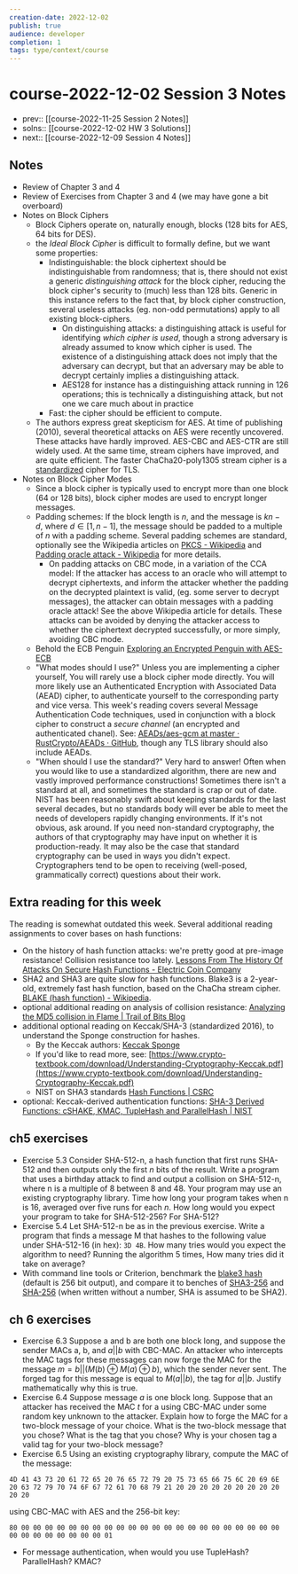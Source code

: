 ```yaml
---
creation-date: 2022-12-02
publish: true
audience: developer
completion: 1
tags: type/context/course
---
```

# course-2022-12-02 Session 3 Notes
- prev:: [[course-2022-11-25 Session 2 Notes]]
- solns:: [[course-2022-12-02 HW 3 Solutions]]
- next:: [[course-2022-12-09 Session 4 Notes]]

## Notes
- Review of Chapter 3 and 4
- Review of Exercises from Chapter 3 and 4 (we may have gone a bit overboard)
- Notes on Block Ciphers
    - Block Ciphers operate on, naturally enough, blocks (128 bits for AES, 64 bits for DES).
    - the *Ideal Block Cipher* is difficult to formally define, but we want some properties:
        - Indistinguishable: the block ciphertext should be indistinguishable from randomness; that is, there should not exist a generic *distinguishing attack* for the block cipher, reducing the block cipher's security to (much) less than 128 bits. Generic in this instance refers to the fact that, by block cipher construction, several useless attacks (eg. non-odd permutations) apply to all existing block-ciphers.
            - On distinguishing attacks: a distinguishing attack is useful for identifying *which cipher is used*, though a strong adversary is already assumed to know which cipher is used. The existence of a distinguishing attack does not imply that the adversary can decrypt, but that an adversary may be able to decrypt certainly implies a distinguishing attack.
            - AES128 for instance has a distinguishing attack running in 126 operations; this is technically a distinguishing attack, but not one we care much about in practice
        - Fast: the cipher should be efficient to compute.
    - The authors express great skepticism for AES. At time of publishing (2010), several theoretical attacks on AES were recently uncovered. These attacks have hardly improved. AES-CBC and AES-CTR are still widely used. At the same time, stream ciphers have improved, and are quite efficient. The faster ChaCha20-poly1305 stream cipher is a [standardized](https://datatracker.ietf.org/doc/rfc7905/) cipher for TLS.
- Notes on Block Cipher Modes
    - Since a block cipher is typically used to encrypt more than one block (64 or 128 bits), block cipher modes are used to encrypt longer messages.
    - Padding schemes: If the block length is $n$, and the message is $kn-d$, where $d\in [1,n-1]$, the message should be padded to a multiple of $n$ with a padding scheme. Several padding schemes are standard, optionally see the Wikipedia articles on [PKCS - Wikipedia](https://en.wikipedia.org/wiki/PKCS) and [Padding oracle attack - Wikipedia](https://en.wikipedia.org/wiki/Padding_oracle_attack) for more details.
        - On padding attacks on CBC mode, in a variation of the CCA model: If the attacker has access to an oracle who will attempt to decrypt ciphertexts, and inform the attacker whether the padding on the decrypted plaintext is valid, (eg. some server to decrypt messages), the attacker can obtain messages with a padding oracle attack! See the above Wikipedia article for details. These attacks can be avoided by denying the attacker access to whether the ciphertext decrypted successfully, or more simply, avoiding CBC mode.
    - Behold the ECB Penguin [Exploring an Encrypted Penguin with AES-ECB](https://tonybox.net/posts/ecb-penguin/)
    - "What modes should I use?" Unless you are implementing a cipher yourself, You will rarely use a block cipher mode directly. You will more likely use an Authenticated Encryption with Associated Data (AEAD) cipher, to authenticate yourself to the corresponding party and vice versa. This week's reading covers several Message Authentication Code techniques, used in conjunction with a block cipher to construct a *secure channel* (an encrypted and authenticated chanel). See: [AEADs/aes-gcm at master · RustCrypto/AEADs · GitHub](https://github.com/RustCrypto/AEADs/tree/master/aes-gcm), though any TLS library should also include AEADs.
    - "When should I use the standard?" Very hard to answer! Often when you would like to use a standardized algorithm, there are new and vastly improved performance constructions! Sometimes there isn't a standard at all, and sometimes the standard is crap or out of date. NIST has been reasonably swift about keeping standards for the last several decades, but no standards body will ever be able to meet the needs of developers rapidly changing environments. If it's not obvious, ask around. If you need non-standard cryptography, the authors of that cryptography may have input on whether it is production-ready. It may also be the case that standard cryptography can be used in ways you didn't expect. Cryptographers tend to be open to receiving (well-posed, grammatically correct) questions about their work.

## Extra reading for this week
The reading is somewhat outdated this week. Several additional reading assignments to cover bases on hash functions:
- On the history of hash function attacks: we're pretty good at pre-image resistance! Collision resistance too lately. [Lessons From The History Of Attacks On Secure Hash Functions - Electric Coin Company](https://web.archive.org/web/20220708064142/https://electriccoin.co/blog/lessons-from-the-history-of-attacks-on-secure-hash-functions/)
- SHA2 and SHA3 are quite slow for hash functions. Blake3 is a 2-year-old, extremely fast hash function, based on the ChaCha stream cipher. [BLAKE (hash function) - Wikipedia](https://en.wikipedia.org/wiki/BLAKE_(hash_function)#BLAKE3).
- optional additional reading on analysis of collision resistance: [Analyzing the MD5 collision in Flame | Trail of Bits Blog](https://blog.trailofbits.com/2012/06/11/analyzing-the-md5-collision-in-flame/)
- additional optional reading on Keccak/SHA-3 (standardized 2016), to understand the Sponge construction for hashes.
    - By the Keccak authors: [Keccak Sponge](https://keccak.team/sponge_duplex.html)
    - If you'd like to read more, see: [https://www.crypto-textbook.com/download/Understanding-Cryptography-Keccak.pdf](https://www.crypto-textbook.com/download/Understanding-Cryptography-Keccak.pdf)
    - NIST on SHA3 standards [Hash Functions | CSRC](https://csrc.nist.gov/projects/hash-functions/sha-3-project)
- optional: Keccak-derived authentication functions: [SHA-3 Derived Functions: cSHAKE, KMAC, TupleHash and ParallelHash | NIST](https://www.nist.gov/publications/sha-3-derived-functions-cshake-kmac-tuplehash-and-parallelhash)

## ch5 exercises
- Exercise 5.3 Consider SHA-512-n, a hash function that first runs SHA-512 and then outputs only the first $n$ bits of the result. Write a program that uses a birthday attack to find and output a collision on SHA-512-n, where n is a multiple of 8 between 8 and 48. Your program may use an existing cryptography library. Time how long your program takes when n is 16, averaged over five runs for each $n.$ How long would you expect your program to take for SHA-512-256? For SHA-512?
- Exercise 5.4 Let SHA-512-n be as in the previous exercise. Write a program that finds a message M that hashes to the following value under SHA-512-16 (in hex):  `3D 4B`. How many tries would you expect the algorithm to need? Running the algorithm 5 times, How many tries did it take on average?
- With command line tools or Criterion, benchmark the [blake3 hash](https://docs.rs/blake3/latest/blake3/) (default is 256 bit output), and compare it to benches of [SHA3-256](https://docs.rs/sha3/latest/sha3/) and [SHA-256](https://docs.rs/sha2/latest/sha2/) (when written without a number, SHA is assumed to be SHA2).

## ch 6 exercises
- Exercise 6.3 Suppose a and b are both one block long, and suppose the sender MACs a, b, and $a || b$ with CBC-MAC. An attacker who intercepts the MAC tags for these messages can now forge the MAC for the message $m=b || (M(b) ⊕ M(a) ⊕ b)$, which the sender never sent. The forged tag for this message is equal to $M(a || b)$, the tag for $a || b$. Justify mathematically why this is true.
- Exercise 6.4 Suppose message $a$ is one block long. Suppose that an attacker has received the MAC $t$ for a using CBC-MAC under some random key unknown to the attacker. Explain how to forge the MAC for a two-block message of your choice. What is the two-block message that you chose? What is the tag that you chose? Why is your chosen tag a valid tag for your two-block message?
- Exercise 6.5 Using an existing cryptography library, compute the MAC of the message:
```hex
4D 41 43 73 20 61 72 65 20 76 65 72 79 20 75 73 65 66 75 6C 20 69 6E 20 63 72 79 70 74 6F 67 72 61 70 68 79 21 20 20 20 20 20 20 20 20 20 20 20
```

using CBC-MAC with AES and the 256-bit key:
```hex
80 00 00 00 00 00 00 00 00 00 00 00 00 00 00 00 00 00 00 00 00 00 00 00 00 00 00 00 00 00 00 01
```

- For message authentication, when would you use TupleHash? ParallelHash? KMAC?